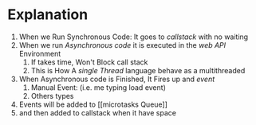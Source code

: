 # Explanation

1. When we Run Synchronous Code: It goes to _callstack_ with no waiting
2. When we run _Asynchronous code_ it is executed in the _web API_ Environment
    1. If takes time, Won't Block call stack
    2. This is How A _single Thread_ language behave as a multithreaded
3. When Asynchronous code is Finished, It Fires up and _event_
    1. Manual Event: (i.e. me typing load event)
    1. Others types
4. Events will be added to [[microtasks Queue]]
5. and then added to callstack when it have space
